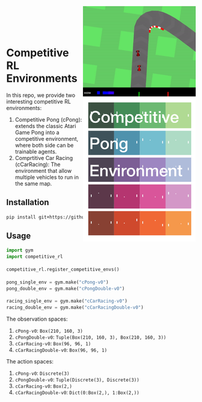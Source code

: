 <img align="right" width=300px  src="resources/repo-cover-racing.gif" />
<img align="right" width=300px  src="resources/repo-cover-large.gif" />
<br><br><br><br>

# Competitive RL Environments

In this repo, we provide two interesting competitive RL environments:

1. Competitive Pong (cPong): extends the classic Atari Game Pong into a competitive environment, where both side can be trainable agents.
2. Comprtitive Car Racing (cCarRacing): The environment that allow multiple vehicles to run in the same map.



## Installation

```bash
pip install git+https://github.com/cuhkrlcourse/competitive-rl.git
```


## Usage

```python
import gym
import competitive_rl

competitive_rl.register_competitive_envs()

pong_single_env = gym.make("cPong-v0")
pong_double_env = gym.make("cPongDouble-v0")

racing_single_env = gym.make("cCarRacing-v0")
racing_double_env = gym.make("cCarRacingDouble-v0")
```

The observation spaces:

1. `cPong-v0`: `Box(210, 160, 3)`
2. `cPongDouble-v0`: `Tuple(Box(210, 160, 3), Box(210, 160, 3))`
3. `cCarRacing-v0`: `Box(96, 96, 1)`
4. `cCarRacingDouble-v0`: `Box(96, 96, 1)`

The action spaces:

1. `cPong-v0`: `Discrete(3)`
2. `cPongDouble-v0`: `Tuple(Discrete(3), Discrete(3))`
3. `cCarRacing-v0`: `Box(2,)`
4. `cCarRacingDouble-v0`: `Dict(0:Box(2,), 1:Box(2,))`
